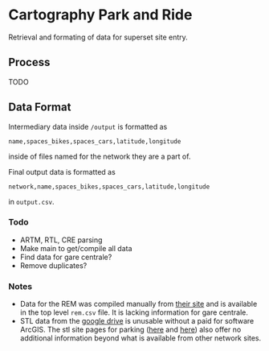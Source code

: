 # Cartography Park and Ride

Retrieval and formating of data for superset site entry.

## Process

TODO

## Data Format

Intermediary data inside ```/output``` is formatted as

    name,spaces_bikes,spaces_cars,latitude,longitude

inside of files named for the network they are a part of.

Final output data is formatted as

    network,name,spaces_bikes,spaces_cars,latitude,longitude

in ```output.csv```.

### Todo
* ARTM, RTL, CRE parsing
* Make main to get/compile all data
* Find data for gare centrale?
* Remove duplicates?

### Notes
* Data for the REM was compiled manually from [their site](https://rem.info/fr/se-deplacer/stations-du-reseau) and is available in the top level ```rem.csv``` file. It is lacking information for gare centrale.
* STL data from the [google drive](https://drive.google.com/drive/folders/1IU2LXkShVzD2UStD1h-28Y_ChmPG_x4p) is unusable without a paid for software ArcGIS. The stl site pages for parking ([here](https://stlaval.ca/reseau/transport/stationnement-payant) and [here](https://stlaval.ca/reseau/transport/stationnement-gratuit)) also offer no additional information beyond what is available from other network sites.